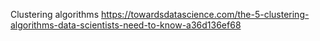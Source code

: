 Clustering algorithms
https://towardsdatascience.com/the-5-clustering-algorithms-data-scientists-need-to-know-a36d136ef68
